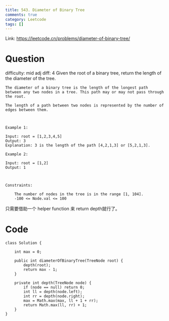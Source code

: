 ```yaml
---
title: 543. Diameter of Binary Tree
comments: true
category: Leetcode
tags: []
---
```


Link: https://leetcode.cn/problems/diameter-of-binary-tree/

# Question

difficulty: mid
adj diff: 4
Given the root of a binary tree, return the length of the diameter of the tree.

    The diameter of a binary tree is the length of the longest path between any two nodes in a tree. This path may or may not pass through the root.

    The length of a path between two nodes is represented by the number of edges between them.

    

    Example 1:

    Input: root = [1,2,3,4,5]
    Output: 3
    Explanation: 3 is the length of the path [4,2,1,3] or [5,2,1,3].

    Example 2:

    Input: root = [1,2]
    Output: 1

    

    Constraints:

        The number of nodes in the tree is in the range [1, 104].
        -100 <= Node.val <= 100

只需要借助一个 helper function 来 return depth就行了。

# Code

```
class Solution {
    
    int max = 0;

    public int diameterOfBinaryTree(TreeNode root) {
        depth(root);
        return max - 1;
    }

    private int depth(TreeNode node) {
        if (node == null) return 0;
        int ll = depth(node.left);
        int rr = depth(node.right);
        max = Math.max(max, ll + 1 + rr);
        return Math.max(ll, rr) + 1;
    }
}
```
